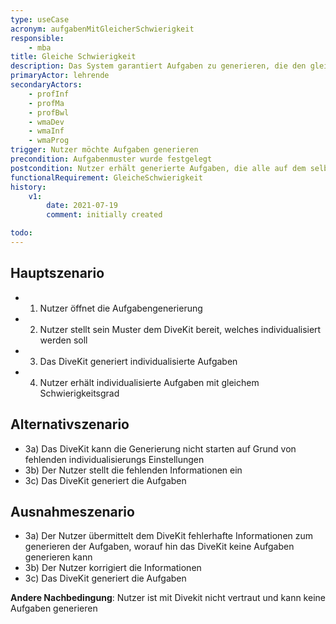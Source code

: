 ```yaml
---
type: useCase
acronym: aufgabenMitGleicherSchwierigkeit
responsible: 
    - mba
title: Gleiche Schwierigkeit
description: Das System garantiert Aufgaben zu generieren, die den gleichen Schwierigkeitsgrad haben
primaryActor: lehrende
secondaryActors:
    - profInf
    - profMa
    - profBwl
    - wmaDev
    - wmaInf
    - wmaProg
trigger: Nutzer möchte Aufgaben generieren
precondition: Aufgabenmuster wurde festgelegt
postcondition: Nutzer erhält generierte Aufgaben, die alle auf dem selben Schwierigkeitsgrad basieren
functionalRequirement: GleicheSchwierigkeit
history:
    v1:
        date: 2021-07-19
        comment: initially created

todo: 
---
```



## Hauptszenario

* 1) Nutzer öffnet die Aufgabengenerierung
* 2) Nutzer stellt sein Muster dem DiveKit bereit, welches individualisiert werden soll
* 3) Das DiveKit generiert individualisierte Aufgaben
* 4) Nutzer erhält individualisierte Aufgaben mit gleichem Schwierigkeitsgrad

## Alternativszenario

* 3a) Das DiveKit kann die Generierung nicht starten auf Grund von fehlenden individualisierungs Einstellungen
* 3b) Der Nutzer stellt die fehlenden Informationen ein
* 3c) Das DiveKit generiert die Aufgaben

## Ausnahmeszenario 

* 3a) Der Nutzer übermittelt dem DiveKit fehlerhafte Informationen zum generieren der Aufgaben, worauf hin das DiveKit keine Aufgaben generieren kann
* 3b) Der Nutzer korrigiert die Informationen
* 3c) Das DiveKit generiert die Aufgaben

**Andere Nachbedingung**: Nutzer ist mit Divekit nicht vertraut und kann keine Aufgaben generieren




